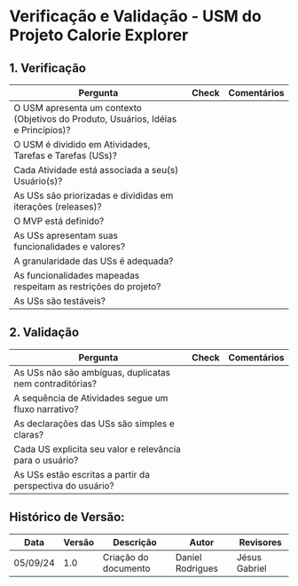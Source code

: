 # Verificação e Validação - USM do Projeto Calorie Explorer

## 1. Verificação

Pergunta | Check | Comentários
-------- | ----- | ----------
O USM apresenta um contexto (Objetivos do Produto, Usuários, Idéias e Princípios)? | |
O USM é dividido em Atividades, Tarefas e Tarefas (USs)? | |
Cada Atividade está associada a seu(s) Usuário(s)? | |
As USs são priorizadas e divididas em iterações (releases)? | |
O MVP está definido? | |
As USs apresentam suas funcionalidades e valores? | |
A granularidade das USs é adequada? | |
As funcionalidades mapeadas respeitam as restrições do projeto? | |
As USs são testáveis? | |

## 2. Validação

Pergunta | Check | Comentários
-------- | ----- | ----------
As USs não são ambíguas, duplicatas nem contraditórias? | |
A sequência de Atividades segue um fluxo narrativo? | |
As declarações das USs são simples e claras? | |
Cada US explicita seu valor e relevância para o usuário? | |
As USs estão escritas a partir da perspectiva do usuário? | |

## Histórico de Versão:
Data | Versão | Descrição | Autor | Revisores 
---- | ------ | --------- | ----- | ---------
05/09/24 | 1.0 | Criação do documento | Daniel Rodrigues | Jésus Gabriel